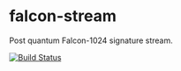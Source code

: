 # falcon-stream

Post quantum Falcon-1024 signature stream.

[![Build Status](https://travis-ci.com/aellison5505/falcon-stream.svg?branch=main)](https://travis-ci.com/aellison5505/falcon-stream)

